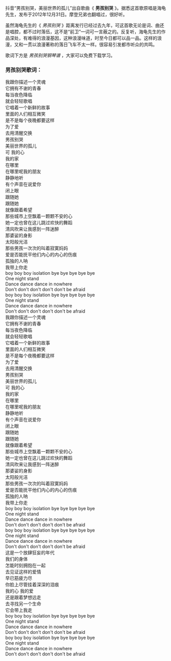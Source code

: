 

抖音“男孩别哭，美丽世界的孤儿”出自歌曲《 **男孩别哭** 》。据悉这首歌原唱是海龟先生，发布于2012年12月31日。摩登兄弟也翻唱过，很好听。

虽然海龟先生的《 _男孩别哭_
》距离发行已经过去九年，可这首歌无论是词、曲还是唱腔，都不过时落伍，这不是“前卫”一词可一言蔽之的。反复听，海龟先生的作品深处，有难得的浪漫基因，这种浪漫味道，时至今日都可以品一品。这样的浪漫，又和一贯以浪漫著称的落日飞车不太一样。很容易引发都市听众的共鸣。

歌词下方是 _男孩别哭钢琴谱_ ，大家可以免费下载学习。

### 男孩别哭歌词：

我跟你描述一个灵魂  
它拥有不谢的青春  
每当夜色降临  
就会轻轻歌唱  
它唱着一个新鲜的故事  
里面的人们相互微笑  
是不是每个夜晚都要这样  
为了爱  
去用清醒交换  
男孩别哭  
美丽世界的孤儿  
可 我的心  
我的家  
在哪里  
在哪里呢我的朋友  
静静地听  
有个声音在说爱你  
闭上眼  
跟随她  
跟随她  
就像跟着希望  
那些城市上空飘着一颗颗不安的心  
她一定也曾在这儿跳过欢快的舞蹈  
清风吹来让我感到一阵迷醉  
那婆娑的身影  
太阳般光洁  
那些男孩一次次的叫着寂寞妈妈  
爱是否能抚平他们内心的内心的伤痕  
孤独的人呐  
我带上你走  
boy boy boy isolation bye bye bye bye bye  
One night stand  
Dance dance dance in nowhere  
Don't don't don't don't don't be afraid  
boy boy boy isolation bye bye bye bye bye  
One night stand  
Dance dance dance in nowhere  
Don't don't don't don't don't be afraid  
我跟你描述一个灵魂  
它拥有不谢的青春  
每当夜色降临  
就会轻轻歌唱  
它唱着一个新鲜的故事  
里面的人们相互微笑  
是不是每个夜晚都要这样  
为了爱  
去用清醒交换  
男孩别哭  
美丽世界的孤儿  
可 我的心  
我的家  
在哪里  
在哪里呢我的朋友  
静静地听  
有个声音在说爱你  
闭上眼  
跟随她  
跟随她  
就像跟着希望  
那些城市上空飘着一颗颗不安的心  
她一定也曾在这儿跳过欢快的舞蹈  
清风吹来让我感到一阵迷醉  
那婆娑的身影  
太阳般光洁  
那些男孩一次次的叫着寂寞妈妈  
爱是否能抚平他们内心的内心的伤痕  
孤独的人呐  
我带上你走  
boy boy boy isolation bye bye bye bye bye  
One night stand  
Dance dance dance in nowhere  
Don't don't don't don't don't be afraid  
boy boy boy isolation bye bye bye bye bye  
One night stand  
Dance dance dance in nowhere  
Don't don't don't don't don't be afraid  
这是一个放肆狂妄的年代  
我们的身体  
怎能时刻拥抱在一起  
去见证这样的爱情  
早已筋疲力尽  
你脸上尽管挂着深深的泪痕  
我的心 我的爱  
还是跟着梦想远走  
去寻找另一个生命  
它会带上我走  
boy boy boy isolation bye bye bye bye bye  
One night stand  
Dance dance dance in nowhere  
Don't don't don't don't don't be afraid  
boy boy boy isolation bye bye bye bye bye  
One night stand  
Dance dance dance in nowhere  
Don't don't don't don't don't be afraid

